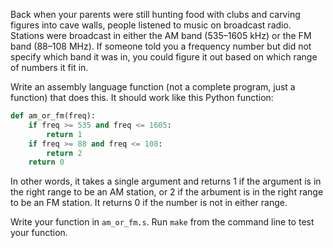 Back when your parents were still hunting food with clubs and
carving figures into cave walls, people listened to music on
broadcast radio. Stations were broadcast in either the AM band
(535–1605 kHz) or the FM band (88–108 MHz). If someone told you a
frequency number but did not specify which band it was in, you could
figure it out based on which range of numbers it fit in.

Write an assembly language function (not a complete program, just a
function) that does this. It should work like this Python function:

``` python
def am_or_fm(freq):
    if freq >= 535 and freq <= 1605:
        return 1
    if freq >= 88 and freq <= 108:
        return 2
    return 0
```

In other words, it takes a single argument and returns 1 if the
argument is in the right range to be an AM station, or 2 if the
arbument is in the right range to be an FM station. It returns 0 if
the number is not in either range.

Write your function in `am_or_fm.s`. Run `make` from the command
line to test your function.
